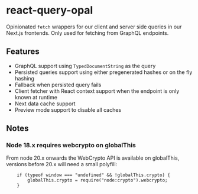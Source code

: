 # react-query-opal

Opinionated `fetch` wrappers for our client and server side queries in our Next.js frontends.
Only used for fetching from GraphQL endpoints.

## Features

- GraphQL support using `TypedDocumentString` as the query
- Persisted queries support using either pregenerated hashes or on the fly hashing
- Fallback when persisted query fails
- Client fetcher with React context support when the endpoint is only known at runtime
- Next data cache support
- Preview mode support to disable all caches

## Notes

### Node 18.x requires webcrypto on globalThis

From node 20.x onwards the WebCrypto API is available on globalThis, versions before 20.x will need a small polyfill:

```
	if (typeof window === "undefined" && !globalThis.crypto) {
		globalThis.crypto = require("node:crypto").webcrypto;
	}
```
